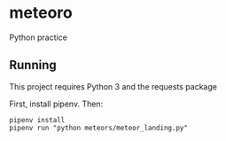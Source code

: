 # meteoro
Python practice

## Running

This project requires Python 3 and the requests package

First, install pipenv. Then:

```
pipenv install
pipenv run "python meteors/meteor_landing.py"
```
